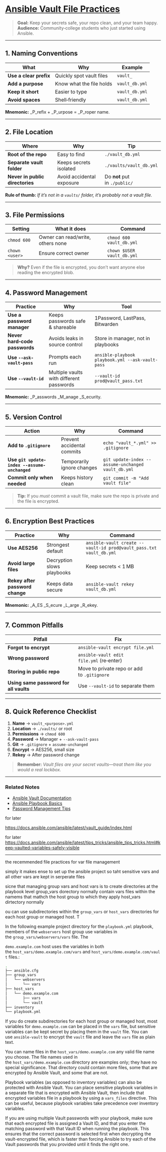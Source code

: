 


# [Ansible Vault File Practices](app://obsidian.md/Ansible%20Vault%20File%20Practices)

> **Goal:** Keep your secrets safe, your repo clean, and your team happy.  
> **Audience:** Community‑college students who just started using Ansible.

---

## 1. Naming Conventions

| What                   | Why                      | Example        |
| ---------------------- | ------------------------ | -------------- |
| **Use a clear prefix** | Quickly spot vault files | `vault_`       |
| **Add a purpose**      | Know what the file holds | `vault_db.yml` |
| **Keep it short**      | Easier to type           | `vault_db.yml` |
| **Avoid spaces**       | Shell‑friendly           | `vault_db.yml` |

**Mnemonic:** _P_refix + _P_urpose = _P_roper name.

---

## 2. File Location

| Where                           | Why                       | Tip                           |
| ------------------------------- | ------------------------- | ----------------------------- |
| **Root of the repo**            | Easy to find              | `./vault_db.yml`              |
| **Separate vault folder**       | Keeps secrets isolated    | `./vaults/vault_db.yml`       |
| **Never in public directories** | Avoid accidental exposure | Do **not** put in `./public/` |

**Rule of thumb:** _If it’s not in a `vaults/` folder, it’s probably not a vault file._

---

## 3. File Permissions

| Setting        | What it does                      | Command                    |
| -------------- | --------------------------------- | -------------------------- |
| `chmod 600`    | Owner can read/write, others none | `chmod 600 vault_db.yml`   |
| `chown <user>` | Ensure correct owner              | `chown $USER vault_db.yml` |

> **Why?** Even if the file is encrypted, you don’t want anyone else reading the encrypted blob.

---

## 4. Password Management

| Practice                      | Why                                      | Tool                                             |
| ----------------------------- | ---------------------------------------- | ------------------------------------------------ |
| **Use a password manager**    | Keeps passwords safe & shareable         | 1Password, LastPass, Bitwarden                   |
| **Never hard‑code passwords** | Avoids leaks in source control           | Store in manager, not in playbooks               |
| **Use `--ask-vault-pass`**    | Prompts each run                         | `ansible-playbook playbook.yml --ask-vault-pass` |
| **Use `--vault-id`**          | Multiple vaults with different passwords | `--vault-id prod@vault_pass.txt`                 |

**Mnemonic:** _P_asswords _M_anage _S_ecurity.

---

## 5. Version Control

| Action                                        | Why                        | Command                                            |
| --------------------------------------------- | -------------------------- | -------------------------------------------------- |
| **Add to `.gitignore`**                       | Prevent accidental commits | `echo "vault_*.yml" >> .gitignore`                 |
| **Use `git update-index --assume-unchanged`** | Temporarily ignore changes | `git update-index --assume-unchanged vault_db.yml` |
| **Commit only when needed**                   | Keeps history clean        | `git commit -m "Add vault file"`                   |

> **Tip:** If you _must_ commit a vault file, make sure the repo is private and the file is encrypted.

---

## 6. Encryption Best Practices

| Practice                        | Why                        | Command                                                            |
| ------------------------------- | -------------------------- | ------------------------------------------------------------------ |
| **Use AES256**                  | Strongest default          | `ansible-vault create --vault-id prod@vault_pass.txt vault_db.yml` |
| **Avoid large files**           | Decryption slows playbooks | Keep secrets < 1 MB                                                |
| **Rekey after password change** | Keeps data secure          | `ansible-vault rekey vault_db.yml`                                 |

**Mnemonic:** _A_ES _S_ecure _L_arge _R_ekey.

---

## 7. Common Pitfalls

| Pitfall                                | Fix                                         |
| -------------------------------------- | ------------------------------------------- |
| **Forgot to encrypt**                  | `ansible-vault encrypt file.yml`            |
| **Wrong password**                     | `ansible-vault edit file.yml` (re‑enter)    |
| **Storing in public repo**             | Move to private repo or add to `.gitignore` |
| **Using same password for all vaults** | Use `--vault-id` to separate them           |

---

## 8. Quick Reference Checklist

1. **Name** → `vault_<purpose>.yml`
2. **Location** → `./vaults/` or root
3. **Permissions** → `chmod 600`
4. **Password** → Manager + `--ask-vault-pass`
5. **Git** → `.gitignore` + `assume-unchanged`
6. **Encrypt** → AES256, small size
7. **Rekey** → After password change

> **Remember:** _Vault files are your secret vaults—treat them like you would a real lockbox._

---

### Related Notes

- [Ansible Vault Documentation](app://obsidian.md/Ansible%20Vault%20Documentation)
- [Ansible Playbook Basics](app://obsidian.md/Ansible%20Playbook%20Basics)
- [Password Management Tips](app://obsidian.md/Password%20Management%20Tips)

for later 

https://docs.ansible.com/ansible/latest/vault_guide/index.html


for later https://docs.ansible.com/ansible/latest/tips_tricks/ansible_tips_tricks.html#keep-vaulted-variables-safely-visible




---



the recemmended file practices for var file management 

simply it makes ense to set up the ansible project so taht sensitive vars and all other vars are kept in serperate files 


sicne that managing group vars  and host vars is to create directories at the playbook level group_vars dorectory normally contain vars files within the namems that mathch the host group to which they apply host_vars dirtectory normally 

ou can use subdirectories within the `group_vars` or `host_vars` directories for each host group or managed host. T

In the following example project directory for the `playbook.yml` playbook, members of the `webservers` host group use variables in the `group_vars/webservers/vars` file. The

`demo.example.com` host uses the variables in both the `host_vars/demo.example.com/vars` and `host_vars/demo.example.com/vault` files.:


```bash
.
├── ansible.cfg
├── group_vars
│   └── webservers
│       └── vars
├── host_vars
│   └── demo.example.com
│       ├── vars
│       └── vault
├── inventory
└── playbook.yml
```

If you do create subdirectories for each host group or managed host, most variables for `demo.example.com` can be placed in the `vars` file, but sensitive variables can be kept secret by placing them in the `vault` file. You can use `ansible-vault` to encrypt the `vault` file and leave the `vars` file as plain text.


You can name files in the `host_vars/demo.example.com` any valid file name you choose. The file names used in the `host_vars/demo.example.com` directory are examples only; they have no special significance. That directory could contain more files, some that are encrypted by Ansible Vault, and some that are not.

Playbook variables (as opposed to inventory variables) can also be protected with Ansible Vault. You can place sensitive playbook variables in a separate file that is encrypted with Ansible Vault, then include that encrypted variables file in a playbook by using a `vars_files` directive. This can be useful, because playbook variables take precedence over inventory variables.

If you are using multiple Vault passwords with your playbook, make sure that each encrypted file is assigned a Vault ID, and that you enter the matching password with that Vault ID when running the playbook. This ensures that the correct password is selected first when decrypting the vault-encrypted file, which is faster than forcing Ansible to try each of the Vault passwords that you provided until it finds the right one.